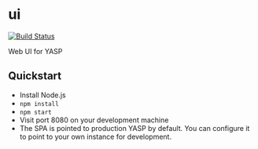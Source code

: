 # ui
[![Build Status](https://travis-ci.org/yasp-dota/ui.svg?branch=master)](https://travis-ci.org/yasp-dota/ui)

Web UI for YASP

Quickstart
----
* Install Node.js
* `npm install`
* `npm start`
* Visit port 8080 on your development machine
* The SPA is pointed to production YASP by default.  You can configure it to point to your own instance for development.